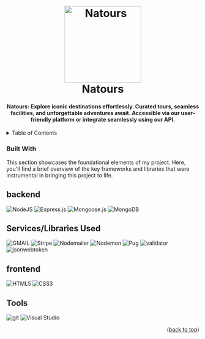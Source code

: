 <h1 align="center">
  <br>
  <a href="https://github.com/Nikh9123/Natours"><img src="https://natours.netlify.app/img/logo-green-2x.png" alt="Natours" width="200"></a>
  <br>
  Natours
  <br>
</h1>

<h4 align="center">Natours: Explore iconic destinations effortlessly. Curated tours, seamless facilities, and unforgettable adventures await. Accessible via our user-friendly platform or integrate seamlessly using our API.</h4>

<!-- TABLE OF CONTENTS -->
<details>
  <summary><span>Table of Contents<span></summary>
  <ol>
    <li>
      <a href="#about-the-project">About The Project</a>
      <ul>
        <li><a href="#built-with">Built With</a></li>
      </ul>
    </li>
    <li>
      <a href="#getting-started">Getting Started</a>
      <ul>
        <li><a href="#prerequisites">Prerequisites</a></li>
        <li><a href="#installation">Installation</a></li>
      </ul>
    </li>
    <li><a href="#usage">Usage</a></li>
    <li><a href="#roadmap">Roadmap</a></li>
    <li><a href="#contributing">Contributing</a></li>
    <li><a href="#license">License</a></li>
    <li><a href="#contact">Contact</a></li>
    <li><a href="#acknowledgments">Acknowledgments</a></li>
  </ol>
</details>

### Built With

This section showcases the foundational elements of my project. Here, you'll find a brief overview of the key frameworks and libraries that were instrumental in bringing this project to life.

## backend

![NodeJS](https://img.shields.io/badge/node.js-%2343853D.svg?style=for-the-badge&logo=node-dot-js&logoColor=white)
![Express.js](https://img.shields.io/badge/express.js-%23404d59.svg?style=for-the-badge&logo=express&logoColor=%2361DAFB)
![Mongoose.js](https://img.shields.io/badge/mongoose.js-brown?style=for-the-badge&logo=mongoose&logoColor=brown&labelColor=white)
![MongoDB](https://img.shields.io/badge/-MongoDB-13aa52?style=for-the-badge&logo=mongodb&logoColor=white)

## Services/Libraries Used
![GMAIL](https://img.shields.io/badge/gmail-brown?style=for-the-badge&logo=gmail&labelColor=white)
![Stripe](https://img.shields.io/badge/stripe-green?style=for-the-badge&logo=stripe&labelColor=white
)
![Nodemailer](https://img.shields.io/badge/nodemailer-blue?style=for-the-badge
)
![Nodemon](https://img.shields.io/badge/nodemon-green?style=for-the-badge&logo=nodemon&logoColor=white
)
![Pug](https://img.shields.io/badge/pug-brown?style=for-the-badge&logo=pug&logoColor=white
)
![validator](https://img.shields.io/badge/validator-grey?style=for-the-badge&logo=validator&logoColor=white
)
![jsonwebtoken](https://img.shields.io/badge/JWT-000000?style=for-the-badge&logo=JSON%20web%20tokens&logoColor=white)


## frontend 

![HTML5](https://img.shields.io/badge/html5-%23E34F26.svg?style=for-the-badge&logo=html5&logoColor=white)
![CSS3](https://img.shields.io/badge/css3-%231572B6.svg?style=for-the-badge&logo=css3&logoColor=white)


## Tools

![git](https://img.shields.io/badge/-Git-F05032?style=for-the-badge&logo=git&logoColor=white)
![Visual Studio](https://img.shields.io/badge/visualstudio-black?style=for-the-badge&logo=visual%20studio&logoColor=blue
)

<p align="right">(<a href="#readme-top">back to top</a>)</p>
